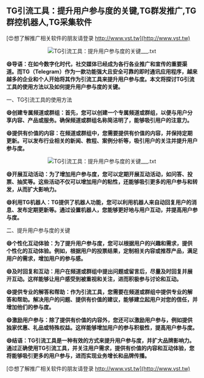 ## **TG引流工具：提升用户参与度的关键,TG群发推广,TG群控机器人,TG采集软件**

[😍想了解推广相关软件的朋友请登录 http://www.vst.tw](http://www.vst.tw)

 <center><img src="https://vst.tw/MP4/tuiguang/png/5.png" alt="TG引流工具：提升用户参与度的关键___.txt"></center>

**😄导语：在如今数字化时代，社交媒体已经成为各行各业推广和宣传的重要渠道。而TG（Telegram）作为一款功能强大且安全可靠的即时通讯应用程序，越来越多的企业和个人开始将其作为引流工具来提升用户参与度。本文将探讨TG引流工具的使用方法以及如何提升用户参与度的关键。**

一、TG引流工具的使用方法

**😄创建专属频道或群组：首先，您可以创建一个专属频道或群组，以便与用户分享内容、产品或服务。确保频道或群组名称简洁明了，能够吸引用户的注意力。**

**😄提供有价值的内容：在频道或群组中，您需要提供有价值的内容，并保持定期更新。可以发布行业相关的新闻、教程、案例分析等，吸引用户的关注并提升用户参与度。**

 <center><img src="https://vst.tw/MP4/tuiguang/png/8.png" alt="TG引流工具：提升用户参与度的关键___.txt"></center>

**😄开展互动活动：为了增加用户参与度，您可以定期开展互动活动，如问答、投票、抽奖等。这些活动不仅可以增加用户的粘性，还能够吸引更多的用户参与和转发，从而扩大影响力。**

**😄利用TG机器人：TG提供了机器人功能，您可以利用机器人来自动回复用户的消息、发布定期更新等。通过设置机器人，您能够更好地与用户互动，并提高用户参与度。**

二、提升用户参与度的关键

**😄个性化互动体验：为了提升用户参与度，您可以根据用户的兴趣和需求，提供个性化的互动体验。例如，根据用户的投票结果，定制相关内容或推荐产品，满足用户的需求，增加用户的参与感。**

**😄及时回复和互动：用户在频道或群组中提出问题或留言后，尽量及时回复并展开互动。这样能够让用户感受到被重视和关注，进而积极参与讨论和互动。**

**😄提供专业的解答和帮助：作为引流工具，您需要在频道或群组中提供专业的解答和帮助。解决用户的问题、提供有价值的建议，能够建立起用户对您的信任，并增加他们的参与度。**

**😄激励用户参与：除了提供有价值的内容外，您还可以激励用户参与，例如提供独家优惠、礼品或特殊权益。这样能够增加用户的参与积极性，提高用户参与度。**

**😄结语：TG引流工具是一种有效的方式来提升用户参与度，并扩大品牌影响力。通过正确使用TG引流工具，并关注用户需求，提供有价值的内容和互动体验，您将能够吸引更多的用户参与，进而实现业务增长和品牌传播。**

[😍想了解推广相关软件的朋友请登录 http://www.vst.tw](http://www.vst.tw)



